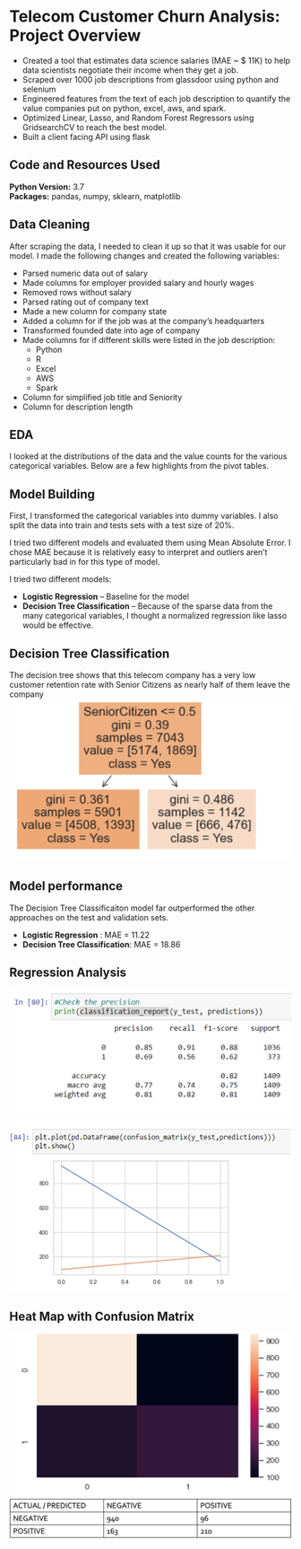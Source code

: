 # Telecom Customer Churn Analysis: Project Overview 
* Created a tool that estimates data science salaries (MAE ~ $ 11K) to help data scientists negotiate their income when they get a job.
* Scraped over 1000 job descriptions from glassdoor using python and selenium
* Engineered features from the text of each job description to quantify the value companies put on python, excel, aws, and spark. 
* Optimized Linear, Lasso, and Random Forest Regressors using GridsearchCV to reach the best model. 
* Built a client facing API using flask 

## Code and Resources Used 
**Python Version:** 3.7  
**Packages:** pandas, numpy, sklearn, matplotlib


## Data Cleaning
After scraping the data, I needed to clean it up so that it was usable for our model. I made the following changes and created the following variables:

*	Parsed numeric data out of salary 
*	Made columns for employer provided salary and hourly wages 
*	Removed rows without salary 
*	Parsed rating out of company text 
*	Made a new column for company state 
*	Added a column for if the job was at the company’s headquarters 
*	Transformed founded date into age of company 
*	Made columns for if different skills were listed in the job description:
    * Python  
    * R  
    * Excel  
    * AWS  
    * Spark 
*	Column for simplified job title and Seniority 
*	Column for description length 

## EDA
I looked at the distributions of the data and the value counts for the various categorical variables. Below are a few highlights from the pivot tables. 

## Model Building 

First, I transformed the categorical variables into dummy variables. I also split the data into train and tests sets with a test size of 20%.   

I tried two different models and evaluated them using Mean Absolute Error. I chose MAE because it is relatively easy to interpret and outliers aren’t particularly bad in for this type of model.   

I tried two different models:
*	**Logistic Regression** – Baseline for the model
*	**Decision Tree Classification** – Because of the sparse data from the many categorical variables, I thought a normalized regression like lasso would be effective.

## Decision Tree Classification

The decision tree shows that this telecom company has a very low customer retention rate with Senior Citizens as nearly half of them leave the company
![alt text](https://github.com/mkimball14/customer_churn/blob/main/images/SeniorCitizenTree.png "Senior Citizenship Decision Tree")

## Model performance
The Decision Tree Classificaiton model far outperformed the other approaches on the test and validation sets. 
*	**Logistic Regression** : MAE = 11.22
*	**Decision Tree Classification**: MAE = 18.86

## Regression Analysis

![alt text](https://github.com/mkimball14/customer_churn/blob/main/images/Regression1.png "Classification Report")
![alt text](https://github.com/mkimball14/customer_churn/blob/main/images/Regression2.png "Confusion Matrix Plot")

## Heat Map with Confusion Matrix
![alt text](https://github.com/mkimball14/customer_churn/blob/main/images/Heatmap1.png "Heatmap")
![alt text](https://github.com/mkimball14/customer_churn/blob/main/images/ConfusionMatrix.png "Confusion Matrix")
